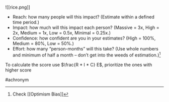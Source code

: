 ![[rice.png]]

- Reach: how many people will this impact? (Estimate within a defined time period.)
- Impact: how much will this impact each person? (Massive = 3x, High = 2x, Medium = 1x, Low = 0.5x, Minimal = 0.25x.)
- Confidence: how confident are you in your estimates? (High = 100%, Medium = 80%, Low = 50%.)
- Effort: how many “person-months” will this take? (Use whole numbers and minimum of half a month – don’t get into the weeds of estimation.)[^1]

To calculate the score use $\frac{R * I * C} E$, prioritize the ones with higher score

#achronym 

[^1]: Check [[Optimism Bias]]